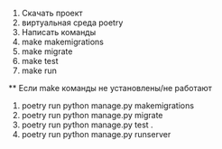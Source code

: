 1. Скачать проект
2. виртуальная среда poetry
3. Написать команды
4. make makemigrations
5. make migrate
6. make test
7. make run

** Если make команды не установлены/не работают

1. poetry run python manage.py makemigrations
2. poetry run python manage.py migrate
3. poetry run python manage.py test .
4. poetry run python manage.py runserver